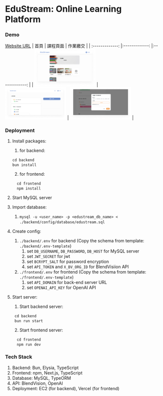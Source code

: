 # EduStream: Online Learning Platform

### Demo

[Website URL](https://edustream-online-learning-platform.vercel.app)
| 首頁 | 課程頁面 | 作業繳交 |
| :-------------: |:-------------: |:-------------: |
| <img src="/frontend/public/首頁.png" width="200"> | <img src="/frontend/public/課程頁面.png" width="200"> | <img src="/frontend/public/作業繳交.png" width="200"> |

### Deployment

1. Install packages:

    1. for backend:

    ```ssh
    cd backend
    bun install
    ```

    2. for frontend:

    ```ssh
      cd frontend
      npm install
    ```

2. Start MySQL server
3. Import database:
    1. `mysql -u <user_name> -p <edustream_db_name> < ./backend/config/database/edustream.sql`
4. Create config:
    1. `./backend/.env` for backend (Copy the schema from template: `./backend/.env-template`)
        1. set `DB_USERNAME`, `DB_PASSWORD`, `DB_HOST` for MySQL server
        2. set `JWT_SECRET` for jwt
        3. set `BCRYPT_SALT` for password encryption
        4. set `API_TOKEN` and `X_BV_ORG_ID` for BlendVisiion API
    2. `./frontend/.env` for frontend (Copy the schema from template: `./frontend/.env-template`)
        1. set `API_DOMAIN` for back-end server URL
        2. set `OPENAI_API_KEY` for OpenAI API
5. Start server:

    1. Start backend server:

    ```ssh
     cd backend
     bun run start
    ```

    2. Start frontend server:

    ```ssh
      cd frontend
      npm run dev
    ```

### Tech Stack

1. Backend: Bun, Elysia, TypeScript
2. Frontend: npm, Next.js, TypeScript
3. Database: MySQL, TypeORM
4. API: BlendVision, OpenAI
5. Deployment: EC2 (for backend), Vercel (for frontend)
